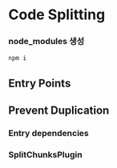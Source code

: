 # Code Splitting

### node_modules 생성

```bash
npm i
```

## Entry Points

## Prevent Duplication

### Entry dependencies

### SplitChunksPlugin
